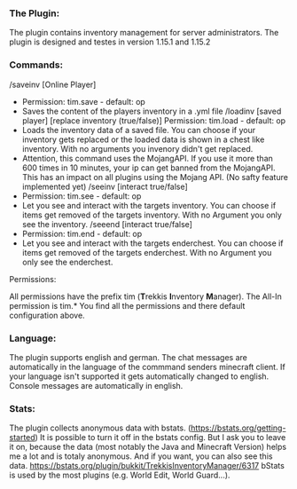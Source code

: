 ### The Plugin:

The plugin contains inventory management for server administrators.
The plugin is designed and testes in version 1.15.1 and 1.15.2

### Commands:

/saveinv [Online Player]
- Permission: tim.save - default: op
- Saves the content of the players inventory in a .yml file
/loadinv [saved player] [replace inventory (true/false)]
Permission: tim.load - default: op
- Loads the inventory data of a saved file. You can choose if your inventory gets replaced or the loaded data is shown in a chest like inventory. With no arguments you invenory didn't get replaced.
- Attention, this command uses the MojangAPI. If you use it more than 600 times in 10 minutes, your ip can get banned from the MojangAPI. This has an impact on all plugins using the Mojang API. (No safty feature implemented yet)
/seeinv <Online Player> [interact true/false]
- Permission: tim.see - default: op
- Let you see and interact with the targets inventory. You can choose if items get removed of the targets inventory. With no Argument you only see the inventory.
/seeend <Online Player> [interact true/false]
- Permission: tim.end - default: op
- Let you see and interact with the targets enderchest. You can choose if items get removed of the targets enderchest. With no Argument you only see the enderchest.

Permissions:

All permissions have the prefix tim (**T**rekkis **I**nventory **M**anager).
The All-In permission is tim.*
You find all the permissions and there default configuration above.

### Language:

The plugin supports english and german.
The chat messages are automatically in the language of the commmand senders minecraft client.
If your language isn't supported it gets automatically changed to english.
Console messages are automatically in english.

### Stats:

The plugin collects anonymous data with bstats.
(https://bstats.org/getting-started)
It is possible to turn it off in the bstats config. But I ask you to leave it on, because the data (most notably the Java and Minecraft Version) helps me a lot and is totaly anonymous.
And if you want, you can also see this data.
https://bstats.org/plugin/bukkit/TrekkisInventoryManager/6317
bStats is used by the most plugins (e.g. World Edit, World Guard...).
